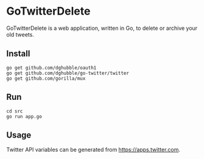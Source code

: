 # GoTwitterDelete

GoTwitterDelete is a web application, written in Go, to delete or archive your old tweets.

## Install 

    go get github.com/dghubble/oauth1
    go get github.com/dghubble/go-twitter/twitter
    go get github.com/gorilla/mux

## Run

    cd src
    go run app.go
    
## Usage

Twitter API variables can be generated from https://apps.twitter.com.
